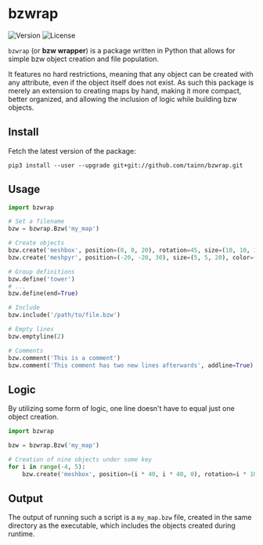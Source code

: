 # bzwrap
![Version](https://img.shields.io/badge/version-v1.0-blue)
![License](https://img.shields.io/badge/license-GPLv3-orange)

`bzwrap` (or **bzw wrapper**) is a package written in Python that allows for simple bzw object creation and file population.

It features no hard restrictions, meaning that any object can be created with any attribute, even if the object itself does not exist. As such this package is merely an extension to creating maps by hand, making it more compact, better organized, and allowing the inclusion of logic while building bzw objects.

## Install
Fetch the latest version of the package:

`pip3 install --user --upgrade git+git://github.com/tainn/bzwrap.git`

## Usage
```py
import bzwrap

# Set a filename
bzw = bzwrap.Bzw('my_map')

# Create objects
bzw.create('meshbox', position=(0, 0, 20), rotation=45, size=(10, 10, 10))
bzw.create('meshpyr', position=(-20, -20, 30), size=(5, 5, 20), color=(0.2, 0.2, 0.2, 0.9))

# Group definitions
bzw.define('tower')
# ...
bzw.define(end=True)

# Include
bzw.include('/path/to/file.bzw')

# Empty lines
bzw.emptyline(2)

# Comments
bzw.comment('This is a comment')
bzw.comment('This comment has two new lines afterwards', addline=True)
```

## Logic
By utilizing some form of logic, one line doesn't have to equal just one object creation.

```py
import bzwrap

bzw = bzwrap.Bzw('my_map')

# Creation of nine objects under some key
for i in range(-4, 5):
    bzw.create('meshbox', position=(i * 40, i * 40, 0), rotation=i * 10, size=(10, 10, 10 * abs(i) + 10))
```

## Output
The output of running such a script is a `my_map.bzw` file, created in the same directory as the executable, which includes the objects created during runtime.
